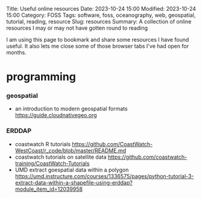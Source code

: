 Title: Useful online resources
Date: 2023-10-24 15:00
Modified: 2023-10-24 15:00
Category: FOSS
Tags: software, foss, oceanography, web, geospatial, tutorial, reading, resource
Slug: resources
Summary: A collection of online resources I may or may not have gotten round to reading

I am using this page to bookmark and share some resources I have found useful. It also lets me close some of those browser tabs I've had open for months.

# programming

### geospatial

- an introduction to modern geospatial formats https://guide.cloudnativegeo.org

### ERDDAP
- coastwatch R tutorials https://github.com/CoastWatch-WestCoast/r_code/blob/master/README.md
- coastwatch tutorials on satellite data https://github.com/coastwatch-training/CoastWatch-Tutorials
- UMD extract goespatial data within a polygon https://umd.instructure.com/courses/1336575/pages/python-tutorial-3-extract-data-within-a-shapefile-using-erddap?module_item_id=12039958